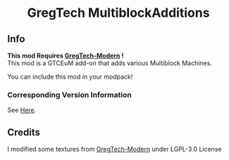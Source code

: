 <h1 align="center">GregTech MultiblockAdditions</h1>


## Info

**This mod Requires [GregTech-Modern](https://github.com/GregTechCEu/GregTech-Modern) !**<br>
This mod is a GTCEuM add-on that adds various Multiblock Machines.

You can include this mod in your modpack!

### Corresponding Version Information
See [Here](https://github.com/MrKono/GregTechMultiblockAdditions/blob/main/CorrespondingVersion.md).

## Credits
I modified some textures from [GregTech-Modern](https://github.com/GregTechCEu/GregTech-Modern) under LGPL-3.0 License
<br>
